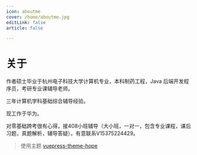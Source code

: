```yaml
---
icon: aboutme
cover: /home/aboutme.jpg
editLink: false
article: false

---
```


# 关于

作者硕士毕业于杭州电子科技大学计算机专业，本科制药工程，Java 后端开发程序员，考研专业课辅导老师。

三年计算机学科基础综合辅导经验。

现工作于华为。

对零基础跨考很有心得，接408小班辅导（大小班，一对一，包含专业课程，课后习题，真题解析，辅导答疑），有意联系V15375224429。

> 使用主题 [vuepress-theme-hope](https://github.com/vuepress-theme-hope/vuepress-theme-hope)
